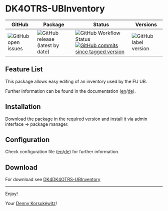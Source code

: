 # DK4OTRS-UBInventory

| GitHub | Package | Status | Versions |
| ------ | ------ | ------ | ------ |
| ![GitHub open issues](https://img.shields.io/github/issues/dennykorsukewitz/DK4DK4OTRS-UBInventory) | ![GitHub release (latest by date)](https://img.shields.io/github/v/release/dennykorsukewitz/DK4DK4OTRS-UBInventory) | ![GitHub Workflow Status](https://img.shields.io/github/workflow/status/dennykorsukewitz/DK4DK4OTRS-UBInventory/Lint%20Code%20Base/otrs6?style=flat&label=Lint) [![GitHub commits since tagged version](https://img.shields.io/github/commits-since/dennykorsukewitz/DK4DK4OTRS-UBInventory/6.0.1/otrs6)](https://github.com/dennykorsukewitz/DK4DK4OTRS-UBInventory/compare/6.0.1...otrs6) | ![GitHub label version](https://img.shields.io/github/labels/dennykorsukewitz/DK4DK4OTRS-UBInventory/OTRS%206) |

## Feature List

This package allows easy editing of an inventory used by the FU UB.

Further information can be found in the documentation ([en](doc/en/feature.md)/[de](doc/de/feature.md)).

## Installation

Download the [package](https://github.com/dennykorsukewitz/DK4DK4OTRS-UBInventory/releases) in the required version and install it via admin interface -> package manager.

## Configuration

Check configuration file ([en](doc/en/config.md)/[de](doc/de/config.md)) for further information.

## Download

For download see [DK4DK4OTRS-UBInventory](https://github.com/dennykorsukewitz/DK4DK4OTRS-UBInventory/releases)

---

Enjoy!

Your [Denny Korsukéwitz](https://github.com/dennykorsukewitz)!
